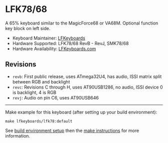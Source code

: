 # LFK78/68

A 65% keyboard similar to the MagicForce68 or VA68M. Optional function key block on left side.

* Keyboard Maintainer: [LFKeyboards](https://github.com/lfkeyboards)
* Hardware Supported: LFK78/68 RevB - RevJ, SMK78/68
* Hardware Availability: [LFKeyboards.com](https://www.lfkeyboards.com/)

## Revisions

* `revb`: First public release, uses ATmega32U4, has audio, ISSI matrix split between RGB and backlight
* `revc`: Revisions C through H, uses AT90USB1286, no audio, ISSI device 0 is backlight, 4 is RGB
* `revj`: Audio on pin C6, uses AT90USB646

---

Make example for this keyboard (after setting up your build environment):

    make lfkeyboards/lfk78:default

See [build environment setup](https://docs.qmk.fm/#/getting_started_build_tools) then the [make instructions](https://docs.qmk.fm/#/getting_started_make_guide) for more information.
